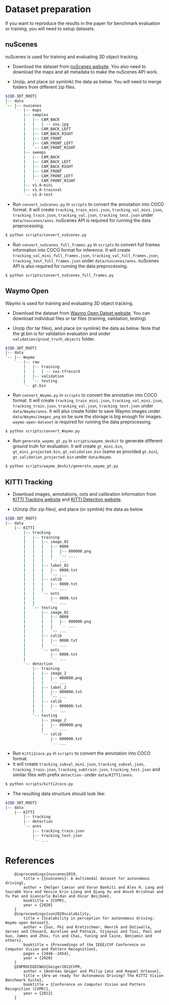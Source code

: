 # Dataset preparation
If you want to reproduce the results in the paper for benchmark evaluation or training, you will need to setup datasets.

## nuScenes
nuScenes is used for training and evaluating 3D object tracking.

- Download the dataset from [nuScenes website](https://www.nuscenes.org/download?externalData=all&mapData=all&modalities=Any). You also need to download the maps and all metadata to make the nuScenes API work.

- Unzip, and place (or symlink) the data as below. You will need to merge folders from different zip files.

```bash
${QD-3DT_ROOT}
|-- data
`-- |-- nuscenes
    `-- |-- maps
        |-- samples
        |   |-- CAM_BACK
        |   |   | -- xxx.jpg
        |   |-- CAM_BACK_LEFT
        |   |-- CAM_BACK_RIGHT
        |   |-- CAM_FRONT
        |   |-- CAM_FRONT_LEFT
        |   `-- CAM_FRONT_RIGHT
        |-- sweeps
        |   |-- CAM_BACK
        |   |-- CAM_BACK_LEFT
        |   |-- CAM_BACK_RIGHT
        |   |-- CAM_FRONT
        |   |-- CAM_FRONT_LEFT
        |   `-- CAM_FRONT_RIGHT
        |-- v1.0-mini
        |-- v1.0-trainval
        `-- v1.0-test
```

- Run ``convert_nuScenes.py`` in ``scripts`` to convert the annotation into COCO format. It will create ``tracking_train_mini.json``, ``tracking_val_mini.json``, ``tracking_train.json``, ``tracking_val.json``, ``tracking_test.json`` under ``data/nuscenes/anns``. nuScenes API is required for running the data preprocessing.

```bash
$ python scripts/convert_nuScenes.py
```

- Run ``convert_nuScenes_full_frames.py`` in ``scripts`` to convert full frames information into COCO format for inference. It will create ``tracking_val_mini_full_frames.json``, ``tracking_val_full_frames.json``, ``tracking_test_full_frames.json`` under ``data/nuscenes/anns``. nuScenes API is also required for running the data preprocessing.

```bash
$ python scripts/convert_nuScenes_full_frames.py
```

## Waymo Open
Waymo is used for training and evaluating 3D object tracking.

- Download the dataset from [Waymo Open Datset website](https://waymo.com/open/download/). You can download individual files or tar files (training, validation, testing).

- Unzip (for tar files), and place (or symlink) the data as below. Note that the gt.bin is for validation evaluation and under ``validation/groud_truth_objects`` folder.

```bash
${QD-3DT_ROOT}
|-- data
`-- |-- Waymo
    `-- |-- raw
        |   |-- training
        |   |   | -- xxx.tfrecord
        |   |-- validation
        |   `-- testing
        `-- gt.bin
```

- Run ``convert_Waymo.py`` in ``scripts`` to convert the annotation into COCO format. It will create ``tracking_train_mini.json``, ``tracking_val_mini.json``, ``tracking_train.json``, ``tracking_val.json``, ``tracking_test.json`` under ``data/Waymo/anns``. It will also create folder to save Waymo images under ``data/Waymo/images_png`` so be sure the storage is big enough for images. ``waymo-open-dataset`` is required for running the data preprocessing.

```bash
$ python scripts/convert_Waymo.py
```

- Run ``generate_waymo_gt.py`` in ``scripts/waymo_devkit`` to generate different ground truth for evaluation. It will create ``gt_mini.bin``, ``gt_mini_projected.bin``, ``gt_validation.bin`` (same as provided ``gt.bin``), ``gt_validation_projected.bin`` under ``data/Waymo``.

```bash
$ python scripts/waymo_devkit/generate_waymo_gt.py
```

##  KITTI Tracking

- Download images, annotations, oxts and calibration information from [KITTI Tracking website](http://www.cvlibs.net/datasets/kitti/eval_tracking.php) and [KITTI Detection website](http://www.cvlibs.net/datasets/kitti/eval_object.php?obj_benchmark=3d). 

- UUnzip (for zip files), and place (or symlink) the data as below.
  
```bash
${QD-3DT_ROOT}
|-- data
    |-- KITTI
        |-- tracking
        |   |-- training
        |   |   |-- image_02
        |   |   |   |-- 0000
        |   |   |   |   |-- 000000.png
        |   |   |   |   `-- ...
        |   |   |   `-- ...
        |   |   |-- label_02
        |   |   |   |-- 0000.txt
        |   |   |   `-- ...
        |   |   |-- calib
        |   |   |   |-- 0000.txt
        |   |   |   `-- ...
        |   |   `-- oxts
        |   |       |-- 0000.txt
        |   |       `-- ...
        |   `-- testing
        |       |-- image_02
        |       |   |-- 0000
        |       |   |   |-- 000000.png
        |       |   |   `-- ...
        |       |   `-- ...
        |       |-- calib
        |       |   |-- 0000.txt
        |       |   `-- ...
        |       `-- oxts
        |           |-- 0000.txt
        |           `-- ...
        `-- detection
            |-- training
            |   |-- image_2
            |   |   |-- 000000.png
            |   |   `-- ...
            |   |-- label_2
            |   |   |-- 000000.txt
            |   |   `-- ...
            |   |-- calib
            |   |   |-- 000000.txt
            |   |   `-- ...   
            `-- testing
                |-- image_2
                |   |-- 000000.png
                |   `-- ...
                `-- calib
                    |-- 000000.txt
                    `-- ... 
```

- Run ``kitti2coco.py`` in ``scripts`` to convert the annotation into COCO format. 
- It will create ``tracking_subval_mini.json``, ``tracking_subval.json``, ``tracking_train.json``, ``tracking_subtrain.json``, ``tracking_test.json`` and similar files with prefix ``detection-`` under ``data/KITTI/anns``.

```bash
$ python scripts/kitti2coco.py
```

- The resulting data structure should look like:

```bash
${QD-3DT_ROOT}
|-- data
    |-- KITTI
        |-- tracking
        |-- detection
        `-- anns
            |-- tracking_train.json
            |-- tracking_test.json
            `-- ...
```

# References
```
    @inproceedings{nuscenes2019,
        title = {{nuScenes}: A multimodal dataset for autonomous driving},
        author = {Holger Caesar and Varun Bankiti and Alex H. Lang and Sourabh Vora and Venice Erin Liong and Qiang Xu and Anush Krishnan and Yu Pan and Giancarlo Baldan and Oscar Beijbom},
        booktitle = {CVPR},
        year = {2020}
    }
    @inproceedings{sun2020scalability,
        title = {Scalability in perception for autonomous driving: Waymo open dataset},
        author = {Sun, Pei and Kretzschmar, Henrik and Dotiwalla, Xerxes and Chouard, Aurelien and Patnaik, Vijaysai and Tsui, Paul and Guo, James and Zhou, Yin and Chai, Yuning and Caine, Benjamin and others},
        booktitle = {Proceedings of the IEEE/CVF Conference on Computer Vision and Pattern Recognition},
        pages = {2446--2454},
        year = {2020}
    }
    @INPROCEEDINGS{Geiger2012CVPR,
        author = {Andreas Geiger and Philip Lenz and Raquel Urtasun},
        title = {Are we ready for Autonomous Driving? The KITTI Vision Benchmark Suite},
        booktitle = {Conference on Computer Vision and Pattern Recognition (CVPR)},
        year = {2012}
    }
```